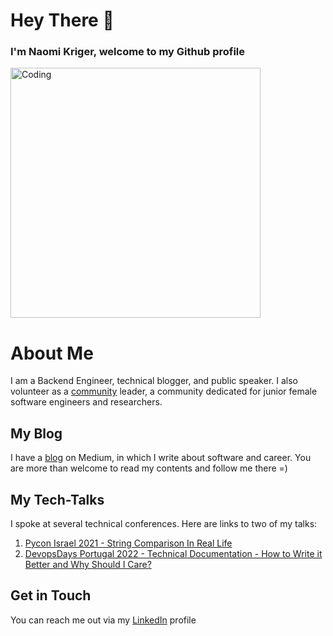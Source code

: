 # Hey There 👋

### I'm Naomi Kriger, welcome to my Github profile

<img align="center" alt="Coding" width="400" src="https://miro.medium.com/v2/resize:fit:1400/1*qdAW1TjCN57h1lbuuzvchg.gif">

# About Me

I am a Backend Engineer, technical blogger, and public speaker.
I also volunteer as a [community](https://www.facebook.com/groups/hofchot) leader,
a community dedicated for junior female software engineers and researchers.

## My Blog

I have a [blog](http://naomikriger.medium.com/) on Medium, in which I write about software and career.
You are more than welcome to read my contents and follow me there =)

## My Tech-Talks

I spoke at several technical conferences.
Here are links to two of my talks:

1. [Pycon Israel 2021 - String Comparison In Real Life](https://youtu.be/sUvksD0LV0A)
2. [DevopsDays Portugal 2022 - Technical Documentation - How to Write it Better and Why Should I Care?](https://youtu.be/yWeKdxg_RSg)

## Get in Touch

You can reach me out via my [LinkedIn](https://www.linkedin.com/in/naomi-kriger/) profile